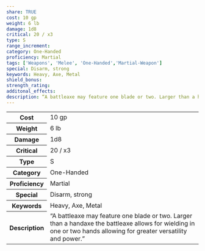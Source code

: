 ```yaml
---
share: TRUE
cost: 10 gp
weight: 6 lb
damage: 1d8
critical: 20 / x3
type: S
range_increment:
category: One-Handed
proficiency: Martial
tags: ['Weapons', 'Melee', 'One-Handed','Martial-Weapon']
special: Disarm, strong
keywords: Heavy, Axe, Metal
shield_bonus: 
strength_rating: 
additonal_effects: 
description: “A battleaxe may feature one blade or two. Larger than a handaxe the battleaxe allows for wielding in one or two hands allowing for greater versatility and power.”
---
```

<p><span style="overflow-x: auto;"><table><tbody><tr><th>Cost</th><td>10 gp</td></tr><tr><th>Weight</th><td>6 lb</td></tr><tr><th>Damage</th><td>1d8</td></tr><tr><th>Critical</th><td>20 / x3</td></tr><tr><th>Type</th><td>S</td></tr><tr><th>Category</th><td>One-Handed</td></tr><tr><th>Proficiency</th><td>Martial</td></tr><tr><th>Special</th><td>Disarm, strong</td></tr><tr><th>Keywords</th><td>Heavy, Axe, Metal</td></tr><tr><th>Description</th><td>“A battleaxe may feature one blade or two. Larger than a handaxe the battleaxe allows for wielding in one or two hands allowing for greater versatility and power.”</td></tr></tbody></table></span></p>